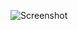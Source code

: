 ![Screenshot](https://raw.githubusercontent.com/Cryakl/Ultimate-RAT-Collection/refs/heads/main/Helios/HelioS-Trojan%20v.2.4/Screenshot.png)
